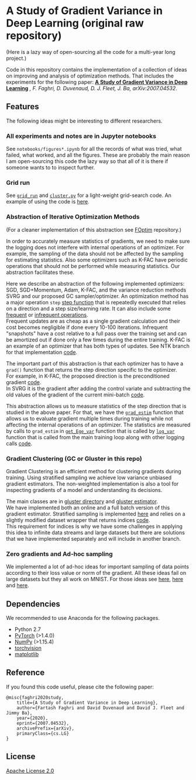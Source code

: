 # A Study of Gradient Variance in Deep Learning (original raw repository)
(Here is a lazy way of open-sourcing all the code for a multi-year long 
project.)

Code in this repository contains the implementation of a collection of ideas on 
improving and analysis of optimization methods. That includes the experiments 
for the following paper:
**[A Study of Gradient Variance in Deep 
Learning](https://arxiv.org/abs/2007.04532)**
*, F. Faghri, D. Duvenaud, D. J. Fleet, J. Ba, arXiv:2007.04532*.

## Features
The following ideas might be interesting to different researchers.


### All experiments and notes are in Jupyter notebooks

See `notebooks/figures*.ipynb` for all the records of what was tried, what 
failed, what worked, and all the figures. These are probably the main reason 
I am open-sourcing this code the lazy way so that all of it is there if someone 
  wants to to inspect further.


### Grid run

See [`grid_run`](https://github.com/fartashf/dmom_code/blob/master/grid_run.py) 
and 
[`cluster.py`](https://github.com/fartashf/dmom_code/blob/master/grid/cluster.py) 
for a light-weight grid-search code. An example of using the code is 
[here](https://github.com/fartashf/dmom_code/blob/master/grid/icml.py).

### Abstraction of Iterative Optimization Methods

(For a cleaner implementation of this abstraction see 
[FOptim](https://github.com/fartashf/foptim) repository.)

In order to accurately measure statistics of gradients, we need to make sure 
the logging does not interfere with internal operations of an optimizer. For 
example, the sampling of the data should not be affected by the sampling for 
estimating statistics. Also some optimizers such as K-FAC have periodic 
operations that should not be performed while measuring statistics. Our 
abstraction facilitates these.

Here we describe an abstraction of the following implemented optimizers: SGD, 
SGD+Momentum, Adam, K-FAC, and the variance reduction methods SVRG and our 
proposed GC sampler/optimizer. An optimization method has a major operation 
`step` [step 
function](https://github.com/fartashf/dmom_code/blob/96a245247d111b2fa40a1efe3d988cc1a4aadf72/estim/optim.py#L81) 
that is repeatedly executed that relies on a direction and a step size/learning 
rate.  It can also include some 
[frequent](https://github.com/fartashf/dmom_code/blob/96a245247d111b2fa40a1efe3d988cc1a4aadf72/estim/optim.py#L105) 
or [infrequent 
operations](https://github.com/fartashf/dmom_code/blob/96a245247d111b2fa40a1efe3d988cc1a4aadf72/estim/optim.py#L110).  
Frequent updates are as cheap as a single gradient calculation and their cost 
becomes negligible if done every 10-100 iterations. Infrequent "snapshots" have 
a cost relative to a full pass over the training set and can be amortized out 
if done only a few times during the entire training.
K-FAC is an example of an optimizer that has both types of updates. See NTK 
branch for that implementation 
[code](https://github.com/fartashf/dmom_code/blob/b840e0ac8eb0182de58331e46bec46406d32fb4c/estim/kfac.py#L69).

The important part of this abstraction is that each optimizer has to have 
a `grad()` function that returns the step direction specific to the optimizer.  
For example, in K-FAC, the proposed direction is the preconditioned gradient 
[code](https://github.com/fartashf/dmom_code/blob/b840e0ac8eb0182de58331e46bec46406d32fb4c/estim/kfac.py#L23).  
In SVRG it is the gradient after adding the control variate and subtracting the 
old values of the gradient of the current mini-batch 
[code](https://github.com/fartashf/dmom_code/blob/96a245247d111b2fa40a1efe3d988cc1a4aadf72/estim/svrg.py#L50).

This abstraction allows us to measure statistics of the step direction that is 
studied in the above paper. For that, we have the 
[`grad_estim`](https://github.com/fartashf/dmom_code/blob/b840e0ac8eb0182de58331e46bec46406d32fb4c/estim/gestim.py#L38) 
function that allows us to evaluate gradient multiple times during training 
while not affecting the internal operations of an optimizer. The statistics are 
measured by calls to `grad_estim` in 
[`get_Ege_var`](https://github.com/fartashf/dmom_code/blob/b840e0ac8eb0182de58331e46bec46406d32fb4c/estim/gestim.py#L49) 
function that is called by 
[`log_var`](https://github.com/fartashf/dmom_code/blob/b840e0ac8eb0182de58331e46bec46406d32fb4c/estim/gvar.py#L164) 
function that is called from the main training loop along with other logging 
calls 
[code](https://github.com/fartashf/dmom_code/blob/96a245247d111b2fa40a1efe3d988cc1a4aadf72/main/gvar.py#L85).


### Gradient Clustering (GC or Gluster in this repo)

Gradient Clustering is an efficient method for clustering gradients during 
training. Using stratified sampling we achieve low variance unbiased gradient 
estimators. The non-weighted implementation is also a tool for inspecting 
gradients of a model and understanding its decisions.

The main classes are in [gluster 
directory](https://github.com/fartashf/dmom_code/tree/master/gluster) and 
[gluster 
estimator](https://github.com/fartashf/dmom_code/blob/master/estim/gluster.py).  
We have implemented both an online and a full batch version of this gradient 
estimator. Stratified sampling is implemented 
[here](https://github.com/fartashf/dmom_code/blob/96a245247d111b2fa40a1efe3d988cc1a4aadf72/data.py#L643) 
and relies on a slightly modified dataset wrapper that returns indices 
[code](https://github.com/fartashf/dmom_code/blob/96a245247d111b2fa40a1efe3d988cc1a4aadf72/data.py#L106).  
This requirement for indices is why we have some challenges in applying this 
idea to infinite data streams and large datasets but there are solutions that 
we have implemented separately and will include in another branch.


### Zero gradients and Ad-hoc sampling

We implemented a lot of ad-hoc ideas for important sampling of data points 
according to their loss value or norm of the gradient. All these ideas fail on 
large datasets but they all work on MNIST. For those ideas see 
[here](https://github.com/fartashf/dmom_code/blob/master/schedulers.py),
[here](https://github.com/fartashf/dmom_code/blob/master/data.py) and 
[here](https://github.com/fartashf/dmom_code/blob/master/optim/dmom.py).

## Dependencies
We recommended to use Anaconda for the following packages.

* Python 2.7
* [PyTorch](http://pytorch.org/) (>1.4.0)
* [NumPy](http://www.numpy.org/) (>1.15.4)
* [torchvision]()
* [matplotlib]()


## Reference

If you found this code useful, please cite the following paper:

    @misc{faghri2020study,
        title={A Study of Gradient Variance in Deep Learning},
        author={Fartash Faghri and David Duvenaud and David J. Fleet and Jimmy Ba},
        year={2020},
        eprint={2007.04532},
        archivePrefix={arXiv},
        primaryClass={cs.LG}
    }

## License

[Apache License 2.0](http://www.apache.org/licenses/LICENSE-2.0)
